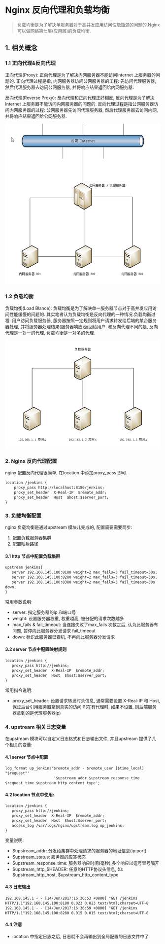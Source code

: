 # Nginx 反向代理和负载均衡

> 负载均衡是为了解决单服务器对于高并发应用访问性能瓶颈的问题的.Nginx 可以做网络第七层\(应用层\)的负载均衡.

## 1. 相关概念

### 1.1 正向代理&反向代理

正向代理\(Proxy\): 正向代理是为了解决内网服务器不能访问Internet 上服务器的问题的. 正向代理过程是指, 内网服务器访问公网服务器的工程: 先访问代理服务器, 然后代理服务器去访问公网服务器, 并将响应结果返回给内网服务器.

反向代理\(Reverse Proxy\): 反向代理和正向代理正好相反, 反向代理是为了解决Internet 上服务器不能访问内网服务器的问题的. 反向代理过程是指公网服务器访问内网服务器的过程: 公网服务器先访问代理服务器, 然后代理服务器去访问内网, 并将响应结果返回给公网服务器.

![](/assets/nginx_2017-06-14_151958.png)

### 1.2 负载均衡

负载均衡\(Load Blance\): 负载均衡是为了解决单一服务器节点对于高并发应用访问性能缓慢的问题的. 其实笔者认为负载均衡是反向代理的一种情况.负载均衡过程: 用户访问负载服务器, 服务器按照一定规则将用户请求转发给后端的某台服务器处理, 并将服务器处理结果\(服务器响应\)返回给用户. 和反向代理不同的是, 反向代理是一对一的代理, 负载均衡是一对多的代理.

![](/assets/nginx_2017-06-14_154939.png)

### 2. Nginx 反向代理配置

nginx 配置反向代理很简单, 在location 中添加proxy\_pass 即可.

```
location /jenkins {
    proxy_pass http://localhost:8180/jenkins;
    proxy_set_header  X-Real-IP  $remote_addr;
    proxy_set_header  Host  $host:$server_port;
}
```

### 3. 负载均衡配置

nginx 负载均衡是通过upstream 模块儿完成的, 配置需要需要两步:   
1. 配置负载服务器集群  
2. 配置映射路径

#### 3.1 http 节点中配置负载集群

```
upstream jenkins{
   server 192.168.145.100:8180 weight=2 max_fails=3 fail_timeout=30s;
   server 192.168.145.100:8280 weight=2 max_fails=3 fail_timeout=30s;
   server 192.168.145.100:8380 weight=2 max_fails=3 fail_timeout=30s down;
}
```

常用参数说明:

* server: 指定服务器的ip 和端口号
* weight: 设置服务器权重, 权重越高, 被分配的请求次数越多
* max\_fails & fail\_timeout: 当连接失败了max\_fails 次数之后, 认为此服务器有问题, 暂停向此服务器分发请求 fail\_timeout 
* down: 标识此服务器已宕机, 不再向此服务器分发请求 

#### 3.2 server 节点中配置映射规则

```
location /jenkins {
   proxy_pass http://jenkins;
   proxy_set_header  X-Real-IP  $remote_addr;
   proxy_set_header  Host  $host:$server_port;
}
```

常用指令说明:

* proxy\_set\_header: 设置请求转发时头信息, 通常需要设置 X-Real-IP 和 Host, 保证后台引用服务器拿到真实的访问IP\(在有代理时, 如果不设置, 则后端服务器拿到的是代理服务器ip\)

### 4. upstream 相关日志变量

在upstream 模块可以自定义日志格式和日志输出文件, 并且upstream 提供了几个相关的变量:

#### 4.1 server 节点中配置

```
log_format up_jenkins'$remote_addr - $remote_user [$time_local] "$request"'
                      '$upstream_addr $upstream_response_time $request_time $upstream_http_content_type';
```

#### 4.2 location 节点中使用:

```
location /jenkins {
   proxy_pass http://jenkins;
   proxy_set_header  X-Real-IP  $remote_addr;
   proxy_set_header  Host  $host:$server_port;
   access_log /var/logs/nginx/upstream.log up_jenkins;
}
```

变量说明:

* $upstream\_addr: 分发给集群中处理请求的服务器的地址信息\(ip:port\)
* $upstream\_status: 服务器的应答状态
* $upstream\_response\_time: 服务器响应时间\(毫秒\),多个响应以逗号冒号隔开
* $upstream_http_$HEADER: 任意的HTTP协议头信息, 如: $upstream\_http\_host, $upstream\_http\_content\_type

#### 4.3 日志输出
```
192.168.145.1 - - [14/Jun/2017:16:36:53 +0800] "GET /jenkins HTTP/1.1"192.168.145.100:8180 0.023 0.023 text/html;charset=UTF-8
192.168.145.1 - - [14/Jun/2017:16:36:59 +0800] "GET /jenkins HTTP/1.1"192.168.145.100:8280 0.015 0.015 text/html;charset=UTF-8
```
#### 4.4 注意

* location 中指定日志之后, 日志就不会再输出到全局配置的日志文件中了



